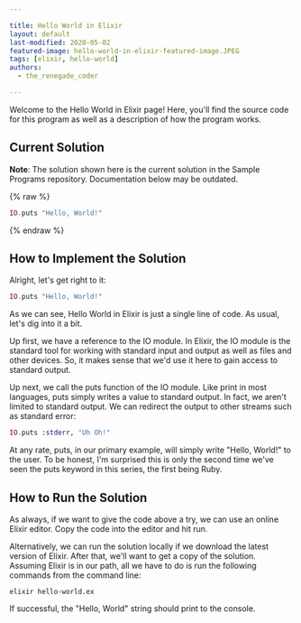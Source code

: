 ```yaml
---

title: Hello World in Elixir
layout: default
last-modified: 2020-05-02
featured-image: hello-world-in-elixir-featured-image.JPEG
tags: [elixir, hello-world]
authors:
  - the_renegade_coder

---
```


Welcome to the Hello World in Elixir page! Here, you'll find the source code for this program as well as a description of how the program works.

## Current Solution

**Note**: The solution shown here is the current solution in the Sample Programs repository. Documentation below may be outdated.

{% raw %}

```elixir
IO.puts "Hello, World!"
```

{% endraw %}

## How to Implement the Solution

Alright, let's get right to it:

```elixir
IO.puts "Hello, World!"
```

As we can see, Hello World in Elixir is just a single line of 
code. As usual, let's dig into it a bit.

Up first, we have a reference to the IO module. In Elixir, the IO 
module is the standard tool for working with standard input and 
output as well as files and other devices. So, it makes sense that 
we'd use it here to gain access to standard output.

Up next, we call the puts function of the IO module. Like print in 
most languages, puts simply writes a value to standard output. In 
fact, we aren't limited to standard output. We can redirect the output 
to other streams such as standard error:

```elixir
IO.puts :stderr, "Uh Oh!"
```

At any rate, puts, in our primary example, will simply write "Hello, 
World!" to the user. To be honest, I'm surprised this is only the 
second time we've seen the puts keyword in this series, the first being 
Ruby.


## How to Run the Solution

As always, if we want to give the code above a try, we can use an online 
Elixir editor. Copy the code into the editor and hit run.

Alternatively, we can run the solution locally if we download the latest 
version of Elixir. After that, we'll want to get a copy of the solution. 
Assuming Elixir is in our path, all we have to do is run the following 
commands from the command line:

```shell
elixir hello-world.ex
```

If successful, the "Hello, World" string should print to the console.
